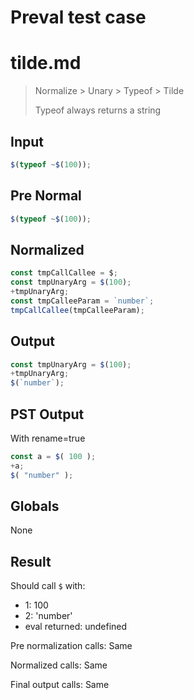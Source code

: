 # Preval test case

# tilde.md

> Normalize > Unary > Typeof > Tilde
>
> Typeof always returns a string

## Input

`````js filename=intro
$(typeof ~$(100));
`````

## Pre Normal


`````js filename=intro
$(typeof ~$(100));
`````

## Normalized


`````js filename=intro
const tmpCallCallee = $;
const tmpUnaryArg = $(100);
+tmpUnaryArg;
const tmpCalleeParam = `number`;
tmpCallCallee(tmpCalleeParam);
`````

## Output


`````js filename=intro
const tmpUnaryArg = $(100);
+tmpUnaryArg;
$(`number`);
`````

## PST Output

With rename=true

`````js filename=intro
const a = $( 100 );
+a;
$( "number" );
`````

## Globals

None

## Result

Should call `$` with:
 - 1: 100
 - 2: 'number'
 - eval returned: undefined

Pre normalization calls: Same

Normalized calls: Same

Final output calls: Same
